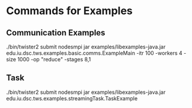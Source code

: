 Commands for Examples
=====================


Communication Examples
----------------------

./bin/twister2 submit nodesmpi jar examples/libexamples-java.jar edu.iu.dsc.tws.examples.basic.comms.ExampleMain -itr 100 -workers 4 -size 1000 -op "reduce" -stages 8,1

Task
----

./bin/twister2 submit nodesmpi jar examples/libexamples-java.jar edu.iu.dsc.tws.examples.streamingTask.TaskExample






